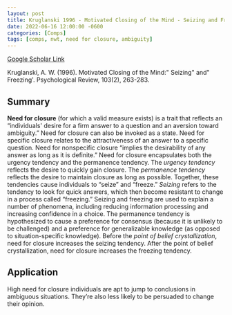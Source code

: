 ```yaml
---
layout: post
title: Kruglanski 1996 - Motivated Closing of the Mind - Seizing and Freezing
date: 2022-06-16 12:00:00 -0600
categories: [Comps]
tags: [comps, nwt, need for closure, ambiguity]
---
```

[Google Scholar Link](https://scholar.google.com/scholar?hl=en&as_sdt=0%2C45&q=Motivated+Closing+of+the+Mind%3A+%22Seizing%22+and+%22Freezing%27&btnG=)

Kruglanski, A. W. (1996). Motivated Closing of the Mind:" Seizing" and" Freezing'. Psychological Review, 103(2), 263-283.

## Summary
**Need for closure** (for which a valid measure exists) is a trait that reflects an “individuals' desire for a firm answer to a question and an aversion toward ambiguity.”  Need for closure can also be invoked as a state.  Need for specific closure relates to the attractiveness of an answer to a specific question.  Need for nonspecific closure “implies the desirability of any answer as long as it is definite.”  Need for closure encapsulates both the urgency tendency and the permanence tendency.  The _urgency tendency_ reflects the desire to quickly gain closure.  The _permanence tendency_ reflects the desire to maintain closure as long as possible.  Together, these tendencies cause individuals to “seize” and “freeze.”  _Seizing_ refers to the tendency to look for quick answers, which then become resistant to change in a process called “freezing.”  Seizing and freezing are used to explain a number of phenomena, including reducing information processing and increasing confidence in a choice.  The permanence tendency is hypothesized to cause a preference for consensus (because it is unlikely to be challenged) and a preference for generalizable knowledge (as opposed to situation-specific knowledge).  Before the _point of belief crystallization_, need for closure increases the seizing tendency.  After the point of belief crystallization, need for closure increases the freezing tendency.

## Application
High need for closure individuals are apt to jump to conclusions in ambiguous situations.  They’re also less likely to be persuaded to change their opinion.